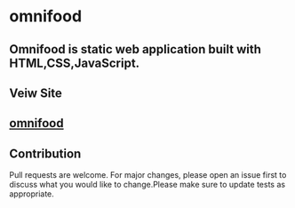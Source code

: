 # omnifood
Omnifood is static web application built with HTML,CSS,JavaScript.
---
## Veiw Site
[omnifood](https://sjana7797.github.io/omnifood/)
---
## Contribution
Pull requests are welcome. For major changes, please open an issue first to discuss what you would like to change.Please make sure to update tests as appropriate.
